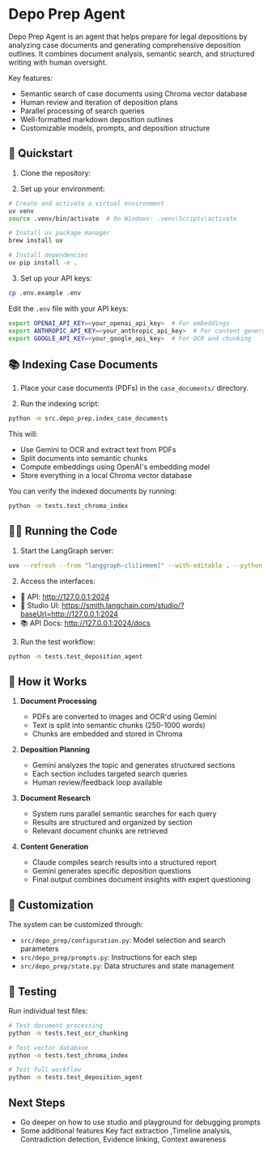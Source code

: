 # Depo Prep Agent

Depo Prep Agent is an agent that helps prepare for legal depositions by analyzing case documents and generating comprehensive deposition outlines. It combines document analysis, semantic search, and structured writing with human oversight.

Key features:
- Semantic search of case documents using Chroma vector database
- Human review and iteration of deposition plans
- Parallel processing of search queries
- Well-formatted markdown deposition outlines
- Customizable models, prompts, and deposition structure

## 🚀 Quickstart

1. Clone the repository:

2. Set up your environment:
```bash
# Create and activate a virtual environment
uv venv 
source .venv/bin/activate  # On Windows: .venv\Scripts\activate

# Install uv package manager
brew install uv

# Install dependencies
uv pip install -e .
```

3. Set up your API keys:
```bash
cp .env.example .env
```

Edit the `.env` file with your API keys:
```bash
export OPENAI_API_KEY=<your_openai_api_key>  # For embeddings
export ANTHROPIC_API_KEY=<your_anthropic_api_key>  # For content generation
export GOOGLE_API_KEY=<your_google_api_key>  # For OCR and chunking
```

## 📚 Indexing Case Documents

1. Place your case documents (PDFs) in the `case_documents/` directory.

2. Run the indexing script:
```bash
python -m src.depo_prep.index_case_documents
```

This will:
- Use Gemini to OCR and extract text from PDFs
- Split documents into semantic chunks
- Compute embeddings using OpenAI's embedding model
- Store everything in a local Chroma vector database

You can verify the indexed documents by running:
```bash
python -m tests.test_chroma_index
```

## 🏃‍♂️ Running the Code

1. Start the LangGraph server:
```bash
uvx --refresh --from "langgraph-cli[inmem]" --with-editable . --python 3.11 langgraph dev --host 0.0.0.0 --port 2024
```

2. Access the interfaces:
- 🚀 API: http://127.0.0.1:2024
- 🎨 Studio UI: https://smith.langchain.com/studio/?baseUrl=http://127.0.0.1:2024
- 📚 API Docs: http://127.0.0.1:2024/docs

3. Run the test workflow:
```bash
python -m tests.test_deposition_agent
```

## 📖 How it Works

1. **Document Processing**
   - PDFs are converted to images and OCR'd using Gemini
   - Text is split into semantic chunks (250-1000 words)
   - Chunks are embedded and stored in Chroma

2. **Deposition Planning**
   - Gemini analyzes the topic and generates structured sections
   - Each section includes targeted search queries
   - Human review/feedback loop available

3. **Document Research**
   - System runs parallel semantic searches for each query
   - Results are structured and organized by section
   - Relevant document chunks are retrieved

4. **Content Generation**
   - Claude compiles search results into a structured report
   - Gemini generates specific deposition questions
   - Final output combines document insights with expert questioning

## 🔧 Customization

The system can be customized through:
- `src/depo_prep/configuration.py`: Model selection and search parameters
- `src/depo_prep/prompts.py`: Instructions for each step
- `src/depo_prep/state.py`: Data structures and state management

## 🧪 Testing

Run individual test files:
```bash
# Test document processing
python -m tests.test_ocr_chunking

# Test vector database
python -m tests.test_chroma_index

# Test full workflow
python -m tests.test_deposition_agent
```

## Next Steps
- Go deeper on how to use studio and playground for debugging prompts
- Some additional features Key fact extraction ,Timeline analysis, Contradiction detection, Evidence linking, Context awareness
